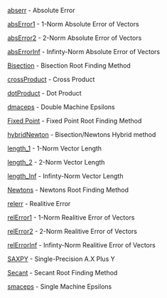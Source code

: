 [abserr](https://github.com/jakeat555/math4610/blob/master/SoftwareManual/abserr.md) - Absolute Error

[absError1](https://github.com/jakeat555/math4610/blob/master/SoftwareManual/relError1.md) - 1-Norm Absolute Error of Vectors

[absError2](https://github.com/jakeat555/math4610/blob/master/SoftwareManual/relError2.md) - 2-Norm Absolute Error of Vectors

[absErrorInf](https://github.com/jakeat555/math4610/blob/master/SoftwareManual/relErrorInf.md) - Infinty-Norm Absolute Error of Vectors

[Bisection](https://github.com/jakeat555/math4610/blob/master/SoftwareManual/Bisection.md) - Bisection Root Finding Method

[crossProduct](https://github.com/jakeat555/math4610/blob/master/SoftwareManual/crossProduct.md) - Cross Product

[dotProduct](https://github.com/jakeat555/math4610/blob/master/SoftwareManual/dotProduct.md) - Dot Product

[dmaceps](https://github.com/jakeat555/math4610/blob/master/SoftwareManual/dmaceps.md) - Double Machine Epsilons

[Fixed Point](https://github.com/jakeat555/math4610/blob/master/SoftwareManual/FixedPoint.md) - Fixed Point Root Finding Method

[hybridNewton](https://github.com/jakeat555/math4610/blob/master/SoftwareManual/hybridNewton.md) - Bisection/Newtons Hybrid method

[length_1](https://github.com/jakeat555/math4610/blob/master/SoftwareManual/length_1.md) - 1-Norm Vector Length

[length_2](https://github.com/jakeat555/math4610/blob/master/SoftwareManual/length_2.md) - 2-Norm Vector Length

[length_Inf](https://github.com/jakeat555/math4610/blob/master/SoftwareManual/length_Inf.md) - Infinty-Norm Vector Length

[Newtons](https://github.com/jakeat555/math4610/blob/master/SoftwareManual/Newtons.md) - Newtons Root Finding Method

[relerr](https://github.com/jakeat555/math4610/blob/master/SoftwareManual/relerr.md) - Realitive Error

[relError1](https://github.com/jakeat555/math4610/blob/master/SoftwareManual/relError1.md) - 1-Norm Realitive Error of Vectors

[relError2](https://github.com/jakeat555/math4610/blob/master/SoftwareManual/relError2.md) - 2-Norm Realitive Error of Vectors

[relErrorInf](https://github.com/jakeat555/math4610/blob/master/SoftwareManual/relErrorInf.md) - Infinty-Norm Realitive Error of Vectors

[SAXPY](https://github.com/jakeat555/math4610/blob/master/SoftwareManual/SAXPY.md) - Single-Precision A.X Plus Y

[Secant](https://github.com/jakeat555/math4610/blob/master/SoftwareManual/Secant.md) - Secant Root Finding Method

[smaceps](https://github.com/jakeat555/math4610/blob/master/SoftwareManual/smaceps.md) - Single Machine Epsilons
